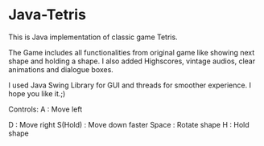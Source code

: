 # Java-Tetris

This is Java implementation of classic game Tetris.

The Game includes all functionalities from original game like showing next shape and holding a shape. I also added Highscores, vintage audios, clear animations and dialogue boxes.

I used Java Swing Library for GUI and threads for smoother experience. I hope you like it.;)

Controls:
A : Move left

D : Move right
S(Hold) : Move down faster
Space : Rotate shape
H : Hold shape
